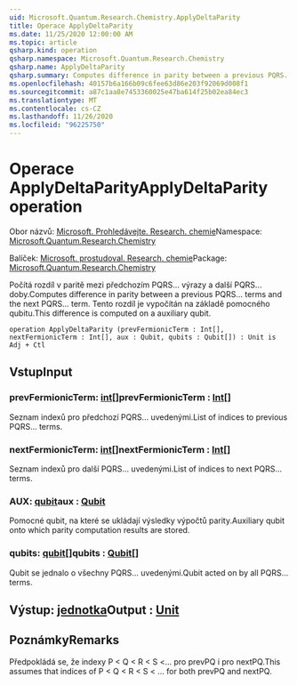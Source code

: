 ```yaml
---
uid: Microsoft.Quantum.Research.Chemistry.ApplyDeltaParity
title: Operace ApplyDeltaParity
ms.date: 11/25/2020 12:00:00 AM
ms.topic: article
qsharp.kind: operation
qsharp.namespace: Microsoft.Quantum.Research.Chemistry
qsharp.name: ApplyDeltaParity
qsharp.summary: Computes difference in parity between a previous PQRS... terms and the next PQRS... term. This difference is computed on a auxiliary qubit.
ms.openlocfilehash: 40157b6a166b09c6fee63d86e203f92069d008f1
ms.sourcegitcommit: a87c1aa8e7453360025e47ba614f25b02ea84ec3
ms.translationtype: MT
ms.contentlocale: cs-CZ
ms.lasthandoff: 11/26/2020
ms.locfileid: "96225750"
---
```

# <a name="applydeltaparity-operation"></a><span data-ttu-id="1f975-102">Operace ApplyDeltaParity</span><span class="sxs-lookup"><span data-stu-id="1f975-102">ApplyDeltaParity operation</span></span>

<span data-ttu-id="1f975-103">Obor názvů: [Microsoft. Prohledávejte. Research. chemie](xref:Microsoft.Quantum.Research.Chemistry)</span><span class="sxs-lookup"><span data-stu-id="1f975-103">Namespace: [Microsoft.Quantum.Research.Chemistry](xref:Microsoft.Quantum.Research.Chemistry)</span></span>

<span data-ttu-id="1f975-104">Balíček: [Microsoft. prostudoval. Research. chemie](https://nuget.org/packages/Microsoft.Quantum.Research.Chemistry)</span><span class="sxs-lookup"><span data-stu-id="1f975-104">Package: [Microsoft.Quantum.Research.Chemistry](https://nuget.org/packages/Microsoft.Quantum.Research.Chemistry)</span></span>


<span data-ttu-id="1f975-105">Počítá rozdíl v paritě mezi předchozím PQRS... výrazy a další PQRS... doby.</span><span class="sxs-lookup"><span data-stu-id="1f975-105">Computes difference in parity between a previous PQRS... terms and the next PQRS... term.</span></span> <span data-ttu-id="1f975-106">Tento rozdíl je vypočítán na základě pomocného qubitu.</span><span class="sxs-lookup"><span data-stu-id="1f975-106">This difference is computed on a auxiliary qubit.</span></span>

```qsharp
operation ApplyDeltaParity (prevFermionicTerm : Int[], nextFermionicTerm : Int[], aux : Qubit, qubits : Qubit[]) : Unit is Adj + Ctl
```


## <a name="input"></a><span data-ttu-id="1f975-107">Vstup</span><span class="sxs-lookup"><span data-stu-id="1f975-107">Input</span></span>

### <a name="prevfermionicterm--int"></a><span data-ttu-id="1f975-108">prevFermionicTerm: [int](xref:microsoft.quantum.lang-ref.int)[]</span><span class="sxs-lookup"><span data-stu-id="1f975-108">prevFermionicTerm : [Int](xref:microsoft.quantum.lang-ref.int)[]</span></span>

<span data-ttu-id="1f975-109">Seznam indexů pro předchozí PQRS... uvedenými.</span><span class="sxs-lookup"><span data-stu-id="1f975-109">List of indices to previous PQRS... terms.</span></span>


### <a name="nextfermionicterm--int"></a><span data-ttu-id="1f975-110">nextFermionicTerm: [int](xref:microsoft.quantum.lang-ref.int)[]</span><span class="sxs-lookup"><span data-stu-id="1f975-110">nextFermionicTerm : [Int](xref:microsoft.quantum.lang-ref.int)[]</span></span>

<span data-ttu-id="1f975-111">Seznam indexů pro další PQRS... uvedenými.</span><span class="sxs-lookup"><span data-stu-id="1f975-111">List of indices to next PQRS... terms.</span></span>


### <a name="aux--qubit"></a><span data-ttu-id="1f975-112">AUX: [qubit](xref:microsoft.quantum.lang-ref.qubit)</span><span class="sxs-lookup"><span data-stu-id="1f975-112">aux : [Qubit](xref:microsoft.quantum.lang-ref.qubit)</span></span>

<span data-ttu-id="1f975-113">Pomocné qubit, na které se ukládají výsledky výpočtů parity.</span><span class="sxs-lookup"><span data-stu-id="1f975-113">Auxiliary qubit onto which parity computation results are stored.</span></span>


### <a name="qubits--qubit"></a><span data-ttu-id="1f975-114">qubits: [qubit](xref:microsoft.quantum.lang-ref.qubit)[]</span><span class="sxs-lookup"><span data-stu-id="1f975-114">qubits : [Qubit](xref:microsoft.quantum.lang-ref.qubit)[]</span></span>

<span data-ttu-id="1f975-115">Qubit se jednalo o všechny PQRS... uvedenými.</span><span class="sxs-lookup"><span data-stu-id="1f975-115">Qubit acted on by all PQRS... terms.</span></span>



## <a name="output--unit"></a><span data-ttu-id="1f975-116">Výstup: [jednotka](xref:microsoft.quantum.lang-ref.unit)</span><span class="sxs-lookup"><span data-stu-id="1f975-116">Output : [Unit](xref:microsoft.quantum.lang-ref.unit)</span></span>



## <a name="remarks"></a><span data-ttu-id="1f975-117">Poznámky</span><span class="sxs-lookup"><span data-stu-id="1f975-117">Remarks</span></span>

<span data-ttu-id="1f975-118">Předpokládá se, že indexy P < Q < R < S <... pro prevPQ i pro nextPQ.</span><span class="sxs-lookup"><span data-stu-id="1f975-118">This assumes that indices of P < Q < R < S < ... for both prevPQ and nextPQ.</span></span>